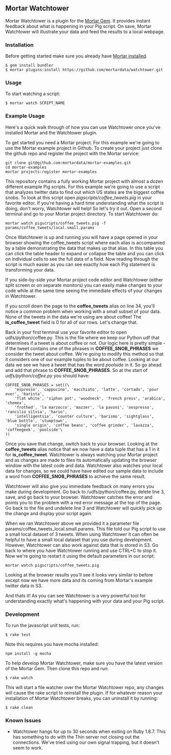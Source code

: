 ## Mortar Watchtower

Mortar Watchtower is a plugin for the [Mortar Gem](https://github.com/mortardata/mortar). It provides instant feedback about what is happening in your Pig script. On save, Mortar Watchtower will illustrate your data and feed the results to a local webpage.

### Installation ###

Before getting started make sure you already have [Mortar installed](http://help.mortardata.com/reference/mortar_project_reference/install_mortar_development_framework).

```
$ gem install bundler
$ mortar plugins:install https://github.com/mortardata/watchtower.git
```

### Usage ###

To start watching a script:

```
$ mortar watch SCRIPT_NAME
```

### Example Usage ###

Here's a quick walk through of how you can use Watchtower once you've installed Mortar and the Watchtower plugin.  

To get started you need a Mortar project.  For this example we're going to use the Mortar example project in Github. To create your project just clone the github repo and register the project with the Mortar service:

```
git clone git@github.com:mortardata/mortar-examples.git
cd mortar-examples
mortar projects:register mortar-examples
```

This repository contains a fully working Mortar project with almost a dozen different example Pig scripts.  For this example we're going to use a script that analyzes twitter data to find out which US states are the biggest coffee snobs.  To look at this script open *pigscripts/coffee_tweets.pig* in your favorite editor.  If you're having a hard time understanding what the script is doing, don't worry, Watchtower will help!  So let's try it out.  Open a second terminal and go to your Mortar project directory.  To start Watchtower do:

```
mortar watch pigscripts/coffee_tweets.pig -f params/coffee_tweets/local.small.params
```

Once Watchtower is up and running you will have a page opened in your browser showing the coffee_tweets script where each alias is accompanied by a table demonstrating the data that makes up that alias.  In this table you can click the table header to expand or collapse the table and you can click on individual cells to see the full data of a field.  Now reading through the script is much easier as you can see exactly how each Pig statement is transforming your data.

If you side-by-side your Mortar project code editor and Watchtower (either split screen or on separate monitors) you can easily make changes to your code while at the same time seeing the immediate effects of your changes in Watchtower.

If you scroll down the page to the **coffee_tweets** alias on line 34, you'll notice a common problem when working with a small subset of your data.  None of the tweets in the data we're using are about coffee!  The **is_coffee_tweet** field is 0 for all of our rows.  Let's change that.

Back in your first terminal use your favorite editor to open udfs/python/coffee.py.  This is the file where we keep our Python udf that determines if a tweet is about coffee or not.  Our logic here is pretty simple - if the tweet contains one of the phrases in **COFFEE_SNOB_PHRASES** we consider the tweet about coffee.  We're going to modify this method so that it considers one of our example tuples to be about coffee.  Looking at our data we see we have a tweet that has the word *poolside* in it.  So go ahead and add that phrase to **COFFEE_SNOB_PHRASES**.  So at the start of *udfs/python/coffee.py* you should have:

```
COFFEE_SNOB_PHRASES = set((\
    'espresso', 'cappucino', 'macchiato', 'latte', 'cortado', 'pour over', 'barista',
    'flat white', 'siphon pot', 'woodneck', 'french press', 'arabica', 'chemex',
    'frothed', 'la marzocco', 'mazzer', 'la pavoni', 'nespresso', 'rancilio silvia', 'hario',
    'intelligentsia', 'counter culture', 'barismo', 'sightglass', 'blue bottle', 'stumptown',
    'single origin', 'coffee beans', 'coffee grinder', 'lavazza', 'coffeegeek', 'poolside'\
))
```

Once you save that change, switch back to your browser.  Looking at the **coffee_tweets** alias notice that we now have a data tuple that has a 1 in it for **is_coffee_tweet**.  Watchtower is always watching your Mortar project and as changes are made to files its automatically updating the browser window with the latest code and data. Watchtower also watches your local data for changes, so we could have have edited our sample data to include a word from **COFFEE_SNOB_PHRASES** to achieve the same result.

Watchtower will also give you immediate feedback on many errors you make during development.  Go back to /udfs/python/coffee.py, delete line 3, save, and go back to your browser.  Watchtower catches the error and points you to the problem with a red error message at the top of the page.  Go back to the file and undelete line 3 and Watchtower will quickly pick up the change and display your script again.

When we ran Watchtower above we provided it a parameter file params/coffee_tweets_local.small.params.  This file told our Pig script to use a small local dataset of 3 tweets.  When using Watchtower it can often be helpful to have a small local dataset that you use during development.  However, Watchtower can also work against data that is stored in S3.  Go back to where you have Watchtower running and use CTRL+C to stop it.  Now we're going to restart it using the default parameters in our script:

```
mortar watch pigscripts/coffee_tweets.pig
```

Looking at the browser results you'll see it looks very similar to before except now we have more data and its coming from Mortar's example twitter data in S3.

And thats it!  As you can see Watchtower is a very powerful tool for understanding exactly what's happening with your data and your Pig script.


### Development ###

To run the javascript unit tests, run:
```
$ rake test
```
Note this requires you have mocha installed:
```
npm install -g mocha
```

To help develop Mortar Watchtower, make sure you have the latest version of the Mortar Gem. Then clone this repo and run:

```
$ rake watch
```

This will start a file watcher over the Mortar Watchtower repo, any changes will cause the rake script to reinstall the plugin. If for whatever reason your installation of Mortar Watchtower breaks, you can uninstall it by running:

```
$ rake clean
```

### Known Issues ###

* Watchtower hangs for up to 30 seconds when exiting on Ruby 1.8.7. This has something to do with the Thin server not closing out the connections. We've tried using our own signal trapping, but it doesn't seem to work.
